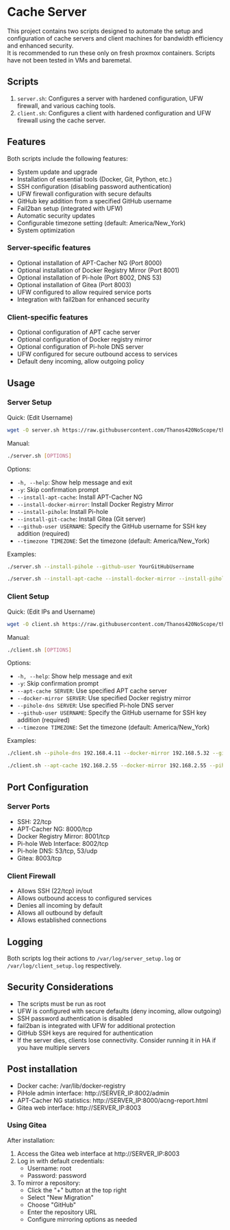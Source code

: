 # Cache Server

This project contains two scripts designed to automate the setup and configuration of cache servers and client machines for bandwidth efficiency and enhanced security.  
It is recommended to run these only on fresh proxmox containers. Scripts have not been tested in VMs and baremetal.

## Scripts

1. `server.sh`: Configures a server with hardened configuration, UFW firewall, and various caching tools.
2. `client.sh`: Configures a client with hardened configuration and UFW firewall using the cache server.

## Features

Both scripts include the following features:

- System update and upgrade
- Installation of essential tools (Docker, Git, Python, etc.)
- SSH configuration (disabling password authentication)
- UFW firewall configuration with secure defaults
- GitHub key addition from a specified GitHub username
- Fail2ban setup (integrated with UFW)
- Automatic security updates
- Configurable timezone setting (default: America/New_York)
- System optimization

### Server-specific features

- Optional installation of APT-Cacher NG (Port 8000)
- Optional installation of Docker Registry Mirror (Port 8001)
- Optional installation of Pi-hole (Port 8002, DNS 53)
- Optional installation of Gitea (Port 8003)
- UFW configured to allow required service ports
- Integration with fail2ban for enhanced security

### Client-specific features

- Optional configuration of APT cache server
- Optional configuration of Docker registry mirror
- Optional configuration of Pi-hole DNS server
- UFW configured for secure outbound access to services
- Default deny incoming, allow outgoing policy

## Usage

### Server Setup
Quick: (Edit Username)
```bash
wget -O server.sh https://raw.githubusercontent.com/Thanos420NoScope/things/refs/heads/main/cacheserver/server.sh && chmod +x server.sh && ./server.sh --install-apt-cache --install-docker-mirror --install-pihole --install-git-cache --github-user YourGitHubUsername
```
Manual:
```bash
./server.sh [OPTIONS]
```

Options:
- `-h, --help`: Show help message and exit
- `-y`: Skip confirmation prompt
- `--install-apt-cache`: Install APT-Cacher NG
- `--install-docker-mirror`: Install Docker Registry Mirror
- `--install-pihole`: Install Pi-hole
- `--install-git-cache`: Install Gitea (Git server)
- `--github-user USERNAME`: Specify the GitHub username for SSH key addition (required)
- `--timezone TIMEZONE`: Set the timezone (default: America/New_York)

Examples:
```bash
./server.sh --install-pihole --github-user YourGitHubUsername
```
```bash
./server.sh --install-apt-cache --install-docker-mirror --install-pihole --install-git-cache --github-user YourGitHubUsername --timezone Europe/London
```

### Client Setup
Quick: (Edit IPs and Username)
```bash
wget -O client.sh https://raw.githubusercontent.com/Thanos420NoScope/things/refs/heads/main/cacheserver/client.sh && chmod +x client.sh && ./client.sh --apt-cache 192.168.2.55 --docker-mirror 192.168.2.55 --pihole-dns 192.168.2.55 --github-user YourGitHubUsername
```
Manual:
```bash
./client.sh [OPTIONS]
```

Options:
- `-h, --help`: Show help message and exit
- `-y`: Skip confirmation prompt
- `--apt-cache SERVER`: Use specified APT cache server
- `--docker-mirror SERVER`: Use specified Docker registry mirror
- `--pihole-dns SERVER`: Use specified Pi-hole DNS server
- `--github-user USERNAME`: Specify the GitHub username for SSH key addition (required)
- `--timezone TIMEZONE`: Set the timezone (default: America/New_York)

Examples:
```bash
./client.sh --pihole-dns 192.168.4.11 --docker-mirror 192.168.5.32 --github-user YourGitHubUsername
```
```bash
./client.sh --apt-cache 192.168.2.55 --docker-mirror 192.168.2.55 --pihole-dns 192.168.2.55 --github-user YourGitHubUsername --timezone Europe/London
```

## Port Configuration

### Server Ports
- SSH: 22/tcp
- APT-Cacher NG: 8000/tcp
- Docker Registry Mirror: 8001/tcp
- Pi-hole Web Interface: 8002/tcp
- Pi-hole DNS: 53/tcp, 53/udp
- Gitea: 8003/tcp

### Client Firewall
- Allows SSH (22/tcp) in/out
- Allows outbound access to configured services
- Denies all incoming by default
- Allows all outbound by default
- Allows established connections

## Logging

Both scripts log their actions to `/var/log/server_setup.log` or `/var/log/client_setup.log` respectively.

## Security Considerations

- The scripts must be run as root
- UFW is configured with secure defaults (deny incoming, allow outgoing)
- SSH password authentication is disabled
- fail2ban is integrated with UFW for additional protection
- GitHub SSH keys are required for authentication
- If the server dies, clients lose connectivity. Consider running it in HA if you have multiple servers

## Post installation

- Docker cache: /var/lib/docker-registry
- PiHole admin interface: http://SERVER_IP:8002/admin
- APT-Cacher NG statistics: http://SERVER_IP:8000/acng-report.html
- Gitea web interface: http://SERVER_IP:8003

### Using Gitea

After installation:
1. Access the Gitea web interface at http://SERVER_IP:8003
2. Log in with default credentials:
   - Username: root
   - Password: password
3. To mirror a repository:
   - Click the "+" button at the top right
   - Select "New Migration"
   - Choose "GitHub"
   - Enter the repository URL
   - Configure mirroring options as needed